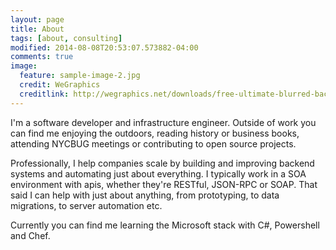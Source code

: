 ```yaml
---
layout: page
title: About
tags: [about, consulting]
modified: 2014-08-08T20:53:07.573882-04:00
comments: true
image:
  feature: sample-image-2.jpg
  credit: WeGraphics
  creditlink: http://wegraphics.net/downloads/free-ultimate-blurred-background-pack/
---
```


I'm a software developer and infrastructure engineer. Outside of work you can find me enjoying the outdoors, reading history or business books, attending NYCBUG meetings or contributing to open source projects.

Professionally, I help companies scale by building and improving backend systems and automating just about everything.  I typically work in a SOA environment with apis, whether they're RESTful, JSON-RPC or SOAP. That said I can help with just about anything, from prototyping, to data migrations, to server automation etc.

Currently you can find me learning the Microsoft stack with C#, Powershell and Chef.
